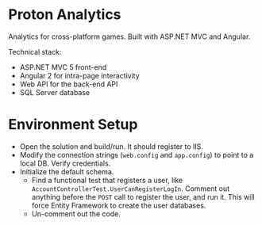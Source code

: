 # Proton Analytics

Analytics for cross-platform games. Built with ASP.NET MVC and Angular.

Technical stack:
- ASP.NET MVC 5 front-end
- Angular 2 for intra-page interactivity
- Web API for the back-end API
- SQL Server database

# Environment Setup

- Open the solution and build/run. It should register to IIS.
- Modify the connection strings (`web.config` and `app.config`) to point to a local DB. Verify credentials.
- Initialize the default schema.
  - Find a functional test that registers a user, like `AccountControllerTest.UserCanRegisterLogIn`. Comment out anything before the `POST` call to register the user, and run it. This will force Entity Framework to create the user databases.
  - Un-comment out the code.
